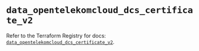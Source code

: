 # `data_opentelekomcloud_dcs_certificate_v2`

Refer to the Terraform Registry for docs: [`data_opentelekomcloud_dcs_certificate_v2`](https://registry.terraform.io/providers/opentelekomcloud/opentelekomcloud/1.36.44/docs/data-sources/dcs_certificate_v2).
